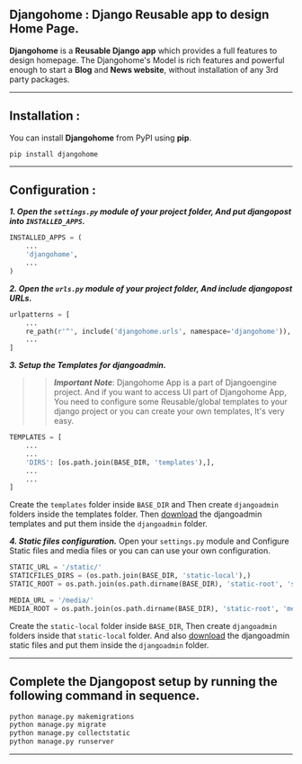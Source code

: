 ## Djangohome : Django Reusable app to design Home Page.

**Djangohome** is a **Reusable Django app** which provides a full features to design homepage. The Djangohome's Model is rich features and powerful enough to start a **Blog** and **News website**, without installation of any 3rd party packages.
___

## Installation :
You can install **Djangohome** from PyPI using **pip**.

``` pip install djangohome ```
___

## Configuration :
***1. Open the ```settings.py``` module of your project folder, And put djangopost into ```INSTALLED_APPS```.***
```python
INSTALLED_APPS = (
    ...
    'djangohome',
    ...
)
```

***2. Open the ```urls.py``` module of your project folder, And include djangopost URLs.***
```python
urlpatterns = [
    ...
    re_path(r'^', include('djangohome.urls', namespace='djangohome')),
    ...
]
```

***3. Setup the Templates for djangoadmin.***
>> ***Important Note***: Djangohome App is a part of Djangoengine project. And if you want to access UI part of Djangohome App, You need to configure some Reusable/global templates to your django project or you can create your own templates, It's very easy.
```python
TEMPLATES = [
    ...
    ...
    'DIRS': [os.path.join(BASE_DIR, 'templates'),],
    ...
    ...
]
```

Create the ```templates``` folder inside ```BASE_DIR``` and Then create ```djangoadmin``` folders inside the templates folder.
Then [download](https://www.dropbox.com/sh/na4tzfewub5mhe5/AABmyPHZ3KFZSpC7lH9Uvl5Ya?dl=0) the djangoadmin templates and put them inside the ```djangoadmin``` folder.

***4. Static files configuration.***
Open your ```settings.py``` module and Configure Static files and media files or you can can use your own configuration.
```python
STATIC_URL = '/static/'
STATICFILES_DIRS = (os.path.join(BASE_DIR, 'static-local'),)
STATIC_ROOT = os.path.join(os.path.dirname(BASE_DIR), 'static-root', 'static')

MEDIA_URL = '/media/'
MEDIA_ROOT = os.path.join(os.path.dirname(BASE_DIR), 'static-root', 'media')
```

Create the ```static-local``` folder inside ```BASE_DIR```, Then create ```djangoadmin``` folders inside that ```static-local``` folder.
And also [download](https://www.dropbox.com/sh/1jjul5c7kauas3o/AACeEf_OqpnzTe_iqK-r3SNMa?dl=0) the djangoadmin static files and put them inside the ```djangoadmin``` folder.
___

## Complete the Djangopost setup by running the following command in sequence.
```python
python manage.py makemigrations
python manage.py migrate
python manage.py collectstatic
python manage.py runserver
```
___

